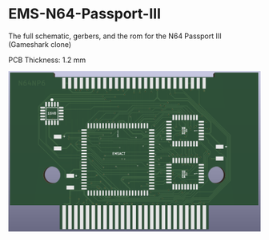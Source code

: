 # EMS-N64-Passport-III
The full schematic, gerbers, and the rom for the N64 Passport III (Gameshark clone)

PCB Thickness: 1.2 mm

![image](https://github.com/Modman/EMS-N64-Passport-III/blob/main/Passport.png)
